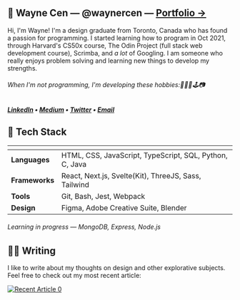 ## 👋 Wayne Cen — @waynercen — [<u>Portfolio &#8594;</u>](https://waynecen.com)
Hi, I'm Wayne! I'm a design graduate from Toronto, Canada who has found a passion for programming. I started learning how to program in Oct 2021, through Harvard's CS50x course, The Odin Project (full stack web development course), Scrimba, and _a lot_ of Googling. I am someone who really enjoys problem solving and learning new things to develop my strengths.

###### When I'm not programming, I'm developing these hobbies:🏸🏐🎾🕹️📷

##### <b>[LinkedIn](https://www.linkedin.com/in/waynercen/)</b> • <b>[Medium](https://medium.com/@wayne.cen)</b> • [Twitter](https://twitter.com/cenwayner) • <b>[Email](mailto:wayne.cen@gmail.com)</b>

## 🍔 Tech Stack
| <!-- -->              | <!-- -->                                                |
| :---                  | :---                                                    |
| __Languages__         | HTML, CSS, JavaScript, TypeScript, SQL, Python, C, Java |
| __Frameworks__        | React, Next.js, Svelte(Kit), ThreeJS, Sass, Tailwind             |
| __Tools__             | Git, Bash, Jest, Webpack                                |
| __Design__            | Figma, Adobe Creative Suite, Blender                    |

###### Learning in progress — MongoDB, Express, Node.js


## ✍🏻 Writing
I like to write about my thoughts on design and other explorative subjects. Feel free to check out my most recent article:

<a target="_blank" href="https://github-readme-medium-recent-article.vercel.app/medium/@wayne.cen/0"><img src="https://github-readme-medium-recent-article.vercel.app/medium/@wayne.cen/0" alt="Recent Article 0">

